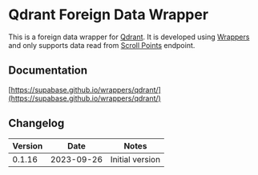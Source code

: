 # Qdrant Foreign Data Wrapper

This is a foreign data wrapper for [Qdrant](https://qdrant.tech). It is developed using [Wrappers](https://github.com/supabase/wrappers) and only supports data read from [Scroll Points](https://qdrant.github.io/qdrant/redoc/index.html#tag/points/operation/scroll_points) endpoint.

## Documentation

[https://supabase.github.io/wrappers/qdrant/](https://supabase.github.io/wrappers/qdrant/)


## Changelog

| Version | Date       | Notes                                                |
| ------- | ---------- | ---------------------------------------------------- |
| 0.1.16  | 2023-09-26 | Initial version                                      |

